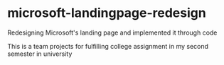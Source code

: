 # microsoft-landingpage-redesign
Redesigning Microsoft's landing page and implemented it through code

This is a team projects for fulfilling college assignment in my second semester in university
